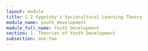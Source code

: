 ```yaml
---
layout: module
title: 1.2 Vygotsky's Sociocultural Learning Theory
module_name: youth_development
module_full_name: Youth Development
section: 1. Theories of Youth Development
subsection: one-two
---
```


